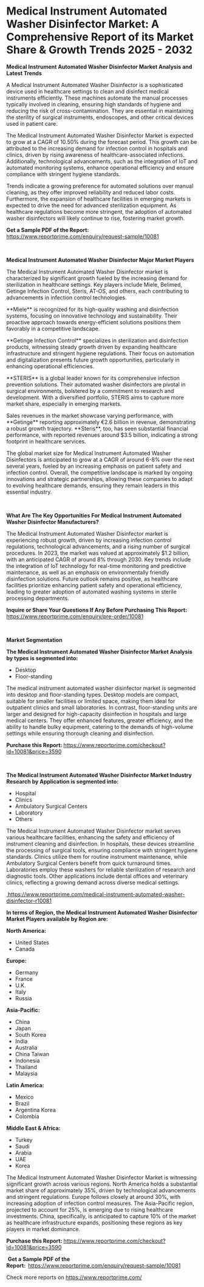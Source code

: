 <p><h1>Medical Instrument Automated Washer Disinfector Market: A Comprehensive Report of its Market Share & Growth Trends 2025 - 2032</h1></p><p><strong>Medical Instrument Automated Washer Disinfector Market Analysis and Latest Trends</strong></p>
<p><p>A Medical Instrument Automated Washer Disinfector is a sophisticated device used in healthcare settings to clean and disinfect medical instruments efficiently. These machines automate the manual processes typically involved in cleaning, ensuring high standards of hygiene and reducing the risk of cross-contamination. They are essential in maintaining the sterility of surgical instruments, endoscopes, and other critical devices used in patient care.</p><p>The Medical Instrument Automated Washer Disinfector Market is expected to grow at a CAGR of 10.50% during the forecast period. This growth can be attributed to the increasing demand for infection control in hospitals and clinics, driven by rising awareness of healthcare-associated infections. Additionally, technological advancements, such as the integration of IoT and automated monitoring systems, enhance operational efficiency and ensure compliance with stringent hygiene standards. </p><p>Trends indicate a growing preference for automated solutions over manual cleaning, as they offer improved reliability and reduced labor costs. Furthermore, the expansion of healthcare facilities in emerging markets is expected to drive the need for advanced sterilization equipment. As healthcare regulations become more stringent, the adoption of automated washer disinfectors will likely continue to rise, fostering market growth.</p></p>
<p><strong>Get a Sample PDF of the Report:&nbsp;</strong> <a href="https://www.reportprime.com/enquiry/request-sample/10081?utm_campaign=2996&utm_medium=2&utm_source=Github&utm_content=ia&utm_term=20032025&utm_id=medical-instrument-automated-washer-disinfector">https://www.reportprime.com/enquiry/request-sample/10081</a></p>
<p>&nbsp;</p>
<p><strong>Medical Instrument Automated Washer Disinfector Major Market Players</strong></p>
<p><p>The Medical Instrument Automated Washer Disinfector market is characterized by significant growth fueled by the increasing demand for sterilization in healthcare settings. Key players include Miele, Belimed, Getinge Infection Control, Steris, AT-OS, and others, each contributing to advancements in infection control technologies.</p><p>**Miele** is recognized for its high-quality washing and disinfection systems, focusing on innovative technology and sustainability. Their proactive approach towards energy-efficient solutions positions them favorably in a competitive landscape. </p><p>**Getinge Infection Control** specializes in sterilization and disinfection products, witnessing steady growth driven by expanding healthcare infrastructure and stringent hygiene regulations. Their focus on automation and digitalization presents future growth opportunities, particularly in enhancing operational efficiencies.</p><p>**STERIS** is a global leader known for its comprehensive infection prevention solutions. Their automated washer disinfectors are pivotal in surgical environments, bolstered by a commitment to research and development. With a diversified portfolio, STERIS aims to capture more market share, especially in emerging markets.</p><p>Sales revenues in the market showcase varying performance, with **Getinge** reporting approximately €2.6 billion in revenue, demonstrating a robust growth trajectory. **Steris**, too, has seen substantial financial performance, with reported revenues around $3.5 billion, indicating a strong footprint in healthcare services.</p><p>The global market size for Medical Instrument Automated Washer Disinfectors is anticipated to grow at a CAGR of around 6-8% over the next several years, fueled by an increasing emphasis on patient safety and infection control. Overall, the competitive landscape is marked by ongoing innovations and strategic partnerships, allowing these companies to adapt to evolving healthcare demands, ensuring they remain leaders in this essential industry.</p></p>
<p>&nbsp;</p>
<p><strong>What Are The Key Opportunities For Medical Instrument Automated Washer Disinfector Manufacturers?</strong></p>
<p><p>The Medical Instrument Automated Washer Disinfector market is experiencing robust growth, driven by increasing infection control regulations, technological advancements, and a rising number of surgical procedures. In 2023, the market was valued at approximately $1.2 billion, with an anticipated CAGR of around 8% through 2030. Key trends include the integration of IoT technology for real-time monitoring and predictive maintenance, as well as an emphasis on environmentally friendly disinfection solutions. Future outlook remains positive, as healthcare facilities prioritize enhancing patient safety and operational efficiency, leading to greater adoption of automated washing systems in sterile processing departments.</p></p>
<p><strong>Inquire or Share Your Questions If Any Before Purchasing This Report:</strong> <a href="https://www.reportprime.com/enquiry/pre-order/10081?utm_campaign=2996&utm_medium=2&utm_source=Github&utm_content=ia&utm_term=20032025&utm_id=medical-instrument-automated-washer-disinfector">https://www.reportprime.com/enquiry/pre-order/10081</a></p>
<p>&nbsp;</p>
<p><strong>Market Segmentation</strong></p>
<p><strong>The Medical Instrument Automated Washer Disinfector Market Analysis by types is segmented into:</strong></p>
<p><ul><li>Desktop</li><li>Floor-standing</li></ul></p>
<p><p>The medical instrument automated washer disinfector market is segmented into desktop and floor-standing types. Desktop models are compact, suitable for smaller facilities or limited space, making them ideal for outpatient clinics and small laboratories. In contrast, floor-standing units are larger and designed for high-capacity disinfection in hospitals and large medical centers. They offer enhanced features, greater efficiency, and the ability to handle bulky equipment, catering to the demands of high-volume settings while ensuring thorough cleaning and disinfection.</p></p>
<p><strong>Purchase this Report:&nbsp;</strong><a href="https://www.reportprime.com/checkout?id=10081&price=3590&utm_campaign=2996&utm_medium=2&utm_source=Github&utm_content=ia&utm_term=20032025&utm_id=medical-instrument-automated-washer-disinfector">https://www.reportprime.com/checkout?id=10081&price=3590</a></p>
<p>&nbsp;</p>
<p><strong>The Medical Instrument Automated Washer Disinfector Market Industry Research by Application is segmented into:</strong></p>
<p><ul><li>Hospital</li><li>Clinics</li><li>Ambulatory Surgical Centers</li><li>Laboratory</li><li>Others</li></ul></p>
<p><p>The Medical Instrument Automated Washer Disinfector market serves various healthcare facilities, enhancing the safety and efficiency of instrument cleaning and disinfection. In hospitals, these devices streamline the processing of surgical tools, ensuring compliance with stringent hygiene standards. Clinics utilize them for routine instrument maintenance, while Ambulatory Surgical Centers benefit from quick turnaround times. Laboratories employ these washers for reliable sterilization of research and diagnostic tools. Other applications include dental offices and veterinary clinics, reflecting a growing demand across diverse medical settings.</p></p>
<p><a href="https://www.reportprime.com/medical-instrument-automated-washer-disinfector-r10081?utm_campaign=2996&utm_medium=2&utm_source=Github&utm_content=ia&utm_term=20032025&utm_id=medical-instrument-automated-washer-disinfector">&nbsp;https://www.reportprime.com/medical-instrument-automated-washer-disinfector-r10081</a></p>
<p><strong>In terms of Region, the Medical Instrument Automated Washer Disinfector Market Players available by Region are:</strong></p>
<p>
    <p> <strong> North America: </strong>
        <ul>
            <li>United States</li>
            <li>Canada</li>
        </ul>
        </p> 
    <p> <strong> Europe: </strong>
        <ul>
            <li>Germany</li>
            <li>France</li>
            <li>U.K.</li>
            <li>Italy</li>
            <li>Russia</li>
        </ul>
        </p> 
    <p> <strong> Asia-Pacific: </strong>
        <ul>
            <li>China</li>
            <li>Japan</li>
            <li>South Korea</li>
            <li>India</li>
            <li>Australia</li>
            <li>China Taiwan</li>
            <li>Indonesia</li>
            <li>Thailand</li>
            <li>Malaysia</li>
        </ul>
        </p> 
    <p> <strong> Latin America: </strong>
        <ul>
            <li>Mexico</li>
            <li>Brazil</li>
            <li>Argentina Korea</li>
            <li>Colombia</li>
        </ul>
        </p> 
    <p> <strong> Middle East & Africa: </strong>
        <ul>
            <li>Turkey</li>
            <li>Saudi</li>
            <li>Arabia</li>
            <li>UAE</li>
            <li>Korea</li>
        </ul>
    </p>
    </p>
<p><p>The Medical Instrument Automated Washer Disinfector Market is witnessing significant growth across various regions. North America holds a substantial market share of approximately 35%, driven by technological advancements and stringent regulations. Europe follows closely at around 30%, with increasing adoption of infection control measures. The Asia-Pacific region, projected to account for 25%, is emerging due to rising healthcare investments. China, specifically, is anticipated to capture 10% of the market as healthcare infrastructure expands, positioning these regions as key players in market dominance.</p></p>
<p><strong>Purchase this Report: </strong><a href="https://www.reportprime.com/checkout?id=10081&price=3590&utm_campaign=2996&utm_medium=2&utm_source=Github&utm_content=ia&utm_term=20032025&utm_id=medical-instrument-automated-washer-disinfector">https://www.reportprime.com/checkout?id=10081&price=3590</a></p>
<p>&nbsp;<strong>Get a Sample PDF of the Report:&nbsp;&nbsp;</strong><a href="https://www.reportprime.com/enquiry/request-sample/10081?utm_campaign=2996&utm_medium=2&utm_source=Github&utm_content=ia&utm_term=20032025&utm_id=medical-instrument-automated-washer-disinfector">https://www.reportprime.com/enquiry/request-sample/10081</a></p>
<p><strong></strong></p>
<p>Check more reports on <a href="https://www.reportprime.com/?utm_campaign=2996&utm_medium=2&utm_source=Github&utm_content=ia&utm_term=20032025&utm_id=medical-instrument-automated-washer-disinfector">https://www.reportprime.com/</a></p>